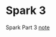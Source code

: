 # Spark 3 

Spark Part 3 [note](https://drive.google.com/drive/folders/1xfyWWAqFCHdkI0bWuOwquWWGSqHkz1_x?usp=share_link) 